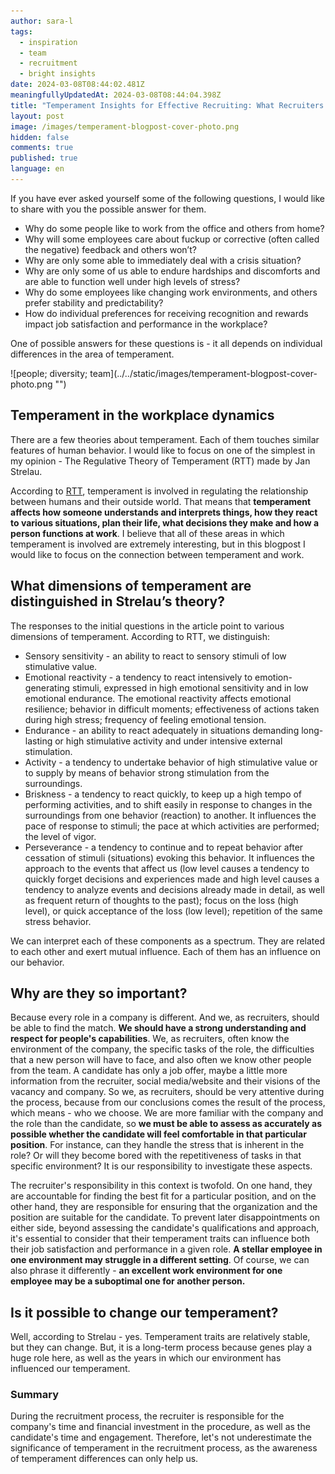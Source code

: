 ```yaml
---
author: sara-l
tags:
  - inspiration
  - team
  - recruitment
  - bright insights
date: 2024-03-08T08:44:02.481Z
meaningfullyUpdatedAt: 2024-03-08T08:44:04.398Z
title: "Temperament Insights for Effective Recruiting: What Recruiters Need to Know?"
layout: post
image: /images/temperament-blogpost-cover-photo.png
hidden: false
comments: true
published: true
language: en
---
```

If you have ever asked yourself some of the following questions, I would like to share with you the possible answer for them. 

* Why do some people like to work from the office and others from home? 
* Why will some employees care about fuckup or corrective (often called the negative) feedback and others won’t? 
* Why are only some able to immediately deal with a crisis situation? 
* Why are only some of us able to endure hardships and discomforts and are able to function well under high levels of stress? 
* Why do some employees like changing work environments, and others prefer stability and predictability? 
* How do individual preferences for receiving recognition and rewards impact job satisfaction and performance in the workplace?

One of possible answers for these questions is - it all depends on individual differences in the area of temperament.

<div className="image">![people; diversity; team](../../static/images/temperament-blogpost-cover-photo.png "")</div>

## **Temperament in the workplace dynamics**

There are a few theories about temperament. Each of them touches similar features of human behavior. I would like to focus on one of the simplest in my opinion - The Regulative Theory of Temperament (RTT) made by Jan Strelau.

According to [RTT](https://www.sciencedirect.com/science/article/abs/pii/019188699500159X), temperament is involved in regulating the relationship between humans and their outside world. That means that **temperament affects how someone understands and interprets things, how they react to various situations, plan their life, what decisions they make and how a person functions at work**. I believe that all of these areas in which temperament is involved are extremely interesting, but in this blogpost I would like to focus on the connection between temperament and work. 

## **What dimensions of temperament are distinguished in Strelau’s theory?** 

The responses to the initial questions in the article point to various dimensions of temperament. According to RTT, we distinguish:

* Sensory sensitivity - an ability to react to sensory stimuli of low stimulative value. 
* Emotional reactivity - a tendency to react intensively to emotion-generating stimuli, expressed in high emotional sensitivity and in low emotional endurance. The emotional reactivity affects emotional resilience; behavior in difficult moments; effectiveness of actions taken during high stress; frequency of feeling emotional tension.
* Endurance - an ability to react adequately in situations demanding long-lasting or high stimulative activity and under intensive external stimulation.
* Activity - a tendency to undertake behavior of high stimulative value or to supply by means of behavior strong stimulation from the surroundings.
* Briskness - a tendency to react quickly, to keep up a high tempo of performing activities, and to shift easily in response to changes in the surroundings from one behavior (reaction) to another. It influences the pace of response to stimuli; the pace at which activities are performed; the level of vigor.
* Perseverance - a tendency to continue and to repeat behavior after cessation of stimuli (situations) evoking this behavior. It influences the approach to the events that affect us (low level causes a tendency to quickly forget decisions and experiences made and high level causes a tendency to analyze events and decisions already made in detail, as well as frequent return of thoughts to the past); focus on the loss (high level), or quick acceptance of the loss (low level); repetition of the same stress behavior. 

We can interpret each of these components as a spectrum. They are related to each other and exert mutual influence. Each of them has an influence on our behavior.

<GiphyEmbed url='https://giphy.com/gifs/theoffice-season-1-the-office-tv-3aRk8MOsve8DJVMk99' />

## **Why are they so important?** 

Because every role in a company is different. And we, as recruiters, should be able to find the match. **We should have a strong understanding and respect for people's capabilities**. We, as recruiters, often know the environment of the company, the specific tasks of the role, the difficulties that a new person will have to face, and also often we know other people from the team. A candidate has only a job offer, maybe a little more information from the recruiter, social media/website and their visions of the vacancy and company. So we, as recruiters, should be very attentive during the process, because from our conclusions comes the result of the process, which means - who we choose. We are more familiar with the company and the role than the candidate, so **we must be able to assess as accurately as possible whether the candidate will feel comfortable in that particular position**. For instance, can they handle the stress that is inherent in the role? Or will they become bored with the repetitiveness of tasks in that specific environment? It is our responsibility to investigate these aspects.

The recruiter's responsibility in this context is twofold. On one hand, they are accountable for finding the best fit for a particular position, and on the other hand, they are responsible for ensuring that the organization and the position are suitable for the candidate. To prevent later disappointments on either side, beyond assessing the candidate's qualifications and approach, it's essential to consider that their temperament traits can influence both their job satisfaction and performance in a given role. **A stellar employee in one environment may struggle in a different setting**. Of course, we can also phrase it differently - **an excellent work environment for one employee may be a suboptimal one for another person.**

## **Is it possible to change our temperament?**

Well, according to Strelau - yes. Temperament traits are relatively stable, but they can change. But, it is a long-term process because genes play a huge role here, as well as the years in which our environment has influenced our temperament.

<GiphyEmbed url='https://giphy.com/gifs/heyarnold-hey-arnold-nicksplat-xUNd9OwuCl3QZVfr6E' />

### **Summary**

During the recruitment process, the recruiter is responsible for the company's time and financial investment in the procedure, as well as the candidate's time and engagement. Therefore, let's not underestimate the significance of temperament in the recruitment process, as the awareness of temperament differences can only help us.